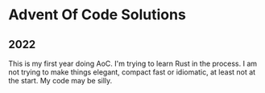 # Advent Of Code Solutions

## 2022

This is my first year doing AoC. I'm trying to learn Rust in the process. I am not trying to make things elegant, compact fast or idiomatic, at least not at the start. My code may be silly.
